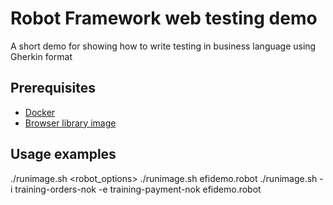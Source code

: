 # Robot Framework web testing demo

A short demo for showing how to write testing in business language using Gherkin format

## Prerequisites

* [Docker](https://docker.com)
* [Browser library image](https://github.com/MarketSquare/robotframework-browser/blob/main/docker/README.md)

## Usage examples
   ./runimage.sh <robot_options>
   ./runimage.sh efidemo.robot
   ./runimage.sh -i training-orders-nok -e training-payment-nok efidemo.robot

